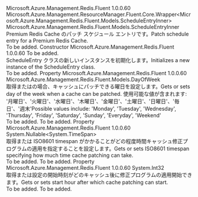 <Type Name="ScheduleEntry" FullName="Microsoft.Azure.Management.Redis.Fluent.Models.ScheduleEntry">
  <TypeSignature Language="C#" Value="public class ScheduleEntry : Microsoft.Azure.Management.ResourceManager.Fluent.Core.Wrapper&lt;Microsoft.Azure.Management.Redis.Fluent.Models.ScheduleEntryInner&gt;" />
  <TypeSignature Language="ILAsm" Value=".class public auto ansi beforefieldinit ScheduleEntry extends Microsoft.Azure.Management.ResourceManager.Fluent.Core.Wrapper`1&lt;class Microsoft.Azure.Management.Redis.Fluent.Models.ScheduleEntryInner&gt;" />
  <TypeSignature Language="DocId" Value="T:Microsoft.Azure.Management.Redis.Fluent.Models.ScheduleEntry" />
  <TypeSignature Language="VB.NET" Value="Public Class ScheduleEntry&#xA;Inherits Wrapper(Of ScheduleEntryInner)" />
  <TypeSignature Language="F#" Value="type ScheduleEntry = class&#xA;    inherit Wrapper&lt;ScheduleEntryInner&gt;" />
  <AssemblyInfo>
    <AssemblyName>Microsoft.Azure.Management.Redis.Fluent</AssemblyName>
    <AssemblyVersion>1.0.0.60</AssemblyVersion>
  </AssemblyInfo>
  <Base>
    <BaseTypeName>Microsoft.Azure.Management.ResourceManager.Fluent.Core.Wrapper&lt;Microsoft.Azure.Management.Redis.Fluent.Models.ScheduleEntryInner&gt;</BaseTypeName>
    <BaseTypeArguments>
      <BaseTypeArgument TypeParamName="!0">Microsoft.Azure.Management.Redis.Fluent.Models.ScheduleEntryInner</BaseTypeArgument>
    </BaseTypeArguments>
  </Base>
  <Interfaces />
  <Docs>
    <summary>
            <span data-ttu-id="5dac3-101">Premium Redis Cache のパッチ スケジュール エントリです。</span><span class="sxs-lookup"><span data-stu-id="5dac3-101">Patch schedule entry for a Premium Redis Cache.</span></span>
            </summary>
    <remarks>To be added.</remarks>
  </Docs>
  <Members>
    <Member MemberName=".ctor">
      <MemberSignature Language="C#" Value="public ScheduleEntry (Microsoft.Azure.Management.Redis.Fluent.Models.ScheduleEntryInner inner);" />
      <MemberSignature Language="ILAsm" Value=".method public hidebysig specialname rtspecialname instance void .ctor(class Microsoft.Azure.Management.Redis.Fluent.Models.ScheduleEntryInner inner) cil managed" />
      <MemberSignature Language="DocId" Value="M:Microsoft.Azure.Management.Redis.Fluent.Models.ScheduleEntry.#ctor(Microsoft.Azure.Management.Redis.Fluent.Models.ScheduleEntryInner)" />
      <MemberSignature Language="VB.NET" Value="Public Sub New (inner As ScheduleEntryInner)" />
      <MemberSignature Language="F#" Value="new Microsoft.Azure.Management.Redis.Fluent.Models.ScheduleEntry : Microsoft.Azure.Management.Redis.Fluent.Models.ScheduleEntryInner -&gt; Microsoft.Azure.Management.Redis.Fluent.Models.ScheduleEntry" Usage="new Microsoft.Azure.Management.Redis.Fluent.Models.ScheduleEntry inner" />
      <MemberType>Constructor</MemberType>
      <AssemblyInfo>
        <AssemblyName>Microsoft.Azure.Management.Redis.Fluent</AssemblyName>
        <AssemblyVersion>1.0.0.60</AssemblyVersion>
      </AssemblyInfo>
      <Parameters>
        <Parameter Name="inner" Type="Microsoft.Azure.Management.Redis.Fluent.Models.ScheduleEntryInner" />
      </Parameters>
      <Docs>
        <param name="inner">To be added.</param>
        <summary>
            <span data-ttu-id="5dac3-102">ScheduleEntry クラスの新しいインスタンスを初期化します。</span><span class="sxs-lookup"><span data-stu-id="5dac3-102">Initializes a new instance of the ScheduleEntry class.</span></span>
            </summary>
        <remarks>To be added.</remarks>
      </Docs>
    </Member>
    <Member MemberName="DayOfWeek">
      <MemberSignature Language="C#" Value="public Microsoft.Azure.Management.Redis.Fluent.Models.DayOfWeek DayOfWeek { get; }" />
      <MemberSignature Language="ILAsm" Value=".property instance valuetype Microsoft.Azure.Management.Redis.Fluent.Models.DayOfWeek DayOfWeek" />
      <MemberSignature Language="DocId" Value="P:Microsoft.Azure.Management.Redis.Fluent.Models.ScheduleEntry.DayOfWeek" />
      <MemberSignature Language="VB.NET" Value="Public ReadOnly Property DayOfWeek As DayOfWeek" />
      <MemberSignature Language="F#" Value="member this.DayOfWeek : Microsoft.Azure.Management.Redis.Fluent.Models.DayOfWeek" Usage="Microsoft.Azure.Management.Redis.Fluent.Models.ScheduleEntry.DayOfWeek" />
      <MemberType>Property</MemberType>
      <AssemblyInfo>
        <AssemblyName>Microsoft.Azure.Management.Redis.Fluent</AssemblyName>
        <AssemblyVersion>1.0.0.60</AssemblyVersion>
      </AssemblyInfo>
      <ReturnValue>
        <ReturnType>Microsoft.Azure.Management.Redis.Fluent.Models.DayOfWeek</ReturnType>
      </ReturnValue>
      <Docs>
        <summary>
            <span data-ttu-id="5dac3-103">取得またはの場合、キャッシュにパッチできる曜日を設定します。</span><span class="sxs-lookup"><span data-stu-id="5dac3-103">Gets or sets day of the week when a cache can be patched.</span></span> <span data-ttu-id="5dac3-104">使用可能な値が含まれます: '月曜日'、'火曜日'、'水曜日'、'木曜日'、'金曜日'、'土曜日'、'日曜日'、'毎日'、'週末'</span><span class="sxs-lookup"><span data-stu-id="5dac3-104">Possible values include: 'Monday', 'Tuesday', 'Wednesday', 'Thursday', 'Friday', 'Saturday', 'Sunday', 'Everyday', 'Weekend'</span></span>
            </summary>
        <value>To be added.</value>
        <remarks>To be added.</remarks>
      </Docs>
    </Member>
    <Member MemberName="MaintenanceWindow">
      <MemberSignature Language="C#" Value="public Nullable&lt;TimeSpan&gt; MaintenanceWindow { get; }" />
      <MemberSignature Language="ILAsm" Value=".property instance valuetype System.Nullable`1&lt;valuetype System.TimeSpan&gt; MaintenanceWindow" />
      <MemberSignature Language="DocId" Value="P:Microsoft.Azure.Management.Redis.Fluent.Models.ScheduleEntry.MaintenanceWindow" />
      <MemberSignature Language="VB.NET" Value="Public ReadOnly Property MaintenanceWindow As Nullable(Of TimeSpan)" />
      <MemberSignature Language="F#" Value="member this.MaintenanceWindow : Nullable&lt;TimeSpan&gt;" Usage="Microsoft.Azure.Management.Redis.Fluent.Models.ScheduleEntry.MaintenanceWindow" />
      <MemberType>Property</MemberType>
      <AssemblyInfo>
        <AssemblyName>Microsoft.Azure.Management.Redis.Fluent</AssemblyName>
        <AssemblyVersion>1.0.0.60</AssemblyVersion>
      </AssemblyInfo>
      <ReturnValue>
        <ReturnType>System.Nullable&lt;System.TimeSpan&gt;</ReturnType>
      </ReturnValue>
      <Docs>
        <summary>
            <span data-ttu-id="5dac3-105">取得または ISO8601 timespan がかかることがどの程度時間キャッシュ修正プログラムの適用を指定することを設定します。</span><span class="sxs-lookup"><span data-stu-id="5dac3-105">Gets or sets ISO8601 timespan specifying how much time cache patching can take.</span></span>
            </summary>
        <value>To be added.</value>
        <remarks>To be added.</remarks>
      </Docs>
    </Member>
    <Member MemberName="StartHourUtc">
      <MemberSignature Language="C#" Value="public int StartHourUtc { get; }" />
      <MemberSignature Language="ILAsm" Value=".property instance int32 StartHourUtc" />
      <MemberSignature Language="DocId" Value="P:Microsoft.Azure.Management.Redis.Fluent.Models.ScheduleEntry.StartHourUtc" />
      <MemberSignature Language="VB.NET" Value="Public ReadOnly Property StartHourUtc As Integer" />
      <MemberSignature Language="F#" Value="member this.StartHourUtc : int" Usage="Microsoft.Azure.Management.Redis.Fluent.Models.ScheduleEntry.StartHourUtc" />
      <MemberType>Property</MemberType>
      <AssemblyInfo>
        <AssemblyName>Microsoft.Azure.Management.Redis.Fluent</AssemblyName>
        <AssemblyVersion>1.0.0.60</AssemblyVersion>
      </AssemblyInfo>
      <ReturnValue>
        <ReturnType>System.Int32</ReturnType>
      </ReturnValue>
      <Docs>
        <summary>
            <span data-ttu-id="5dac3-106">取得または設定の開始時刻がどのキャッシュ後に修正プログラムの適用開始できます。</span><span class="sxs-lookup"><span data-stu-id="5dac3-106">Gets or sets start hour after which cache patching can start.</span></span>
            </summary>
        <value>To be added.</value>
        <remarks>To be added.</remarks>
      </Docs>
    </Member>
  </Members>
</Type>